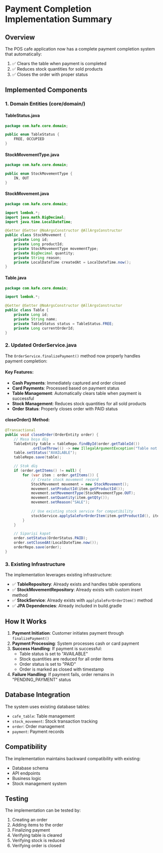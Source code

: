 # Payment Completion Implementation Summary

## Overview
The POS cafe application now has a complete payment completion system that automatically:
1. ✅ Clears the table when payment is completed
2. ✅ Reduces stock quantities for sold products
3. ✅ Closes the order with proper status

## Implemented Components

### 1. Domain Entities (core/domain/)

#### TableStatus.java
```java
package com.kafe.core.domain;

public enum TableStatus {
    FREE, OCCUPIED
}
```

#### StockMovementType.java
```java
package com.kafe.core.domain;

public enum StockMovementType {
    IN, OUT
}
```

#### StockMovement.java
```java
package com.kafe.core.domain;

import lombok.*;
import java.math.BigDecimal;
import java.time.LocalDateTime;

@Getter @Setter @NoArgsConstructor @AllArgsConstructor
public class StockMovement {
    private Long id;
    private Long productId;
    private StockMovementType movementType;
    private BigDecimal quantity;
    private String reason;
    private LocalDateTime createdAt = LocalDateTime.now();
}
```

#### Table.java
```java
package com.kafe.core.domain;

import lombok.*;

@Getter @Setter @NoArgsConstructor @AllArgsConstructor
public class Table {
    private Long id;
    private String name;
    private TableStatus status = TableStatus.FREE;
    private Long currentOrderId;
}
```

### 2. Updated OrderService.java

The `OrderService.finalizePayment()` method now properly handles payment completion:

#### Key Features:
- **Cash Payments**: Immediately captured and order closed
- **Card Payments**: Processed based on payment status
- **Table Management**: Automatically clears table when payment is successful
- **Stock Management**: Reduces stock quantities for all sold products
- **Order Status**: Properly closes order with PAID status

#### closeOrder() Method:
```java
@Transactional
public void closeOrder(OrderEntity order) {
    // Masa boşa düş
    TableEntity table = tableRepo.findById(order.getTableId())
            .orElseThrow(() -> new IllegalArgumentException("Table not found"));
    table.setStatus("AVAILABLE");
    tableRepo.save(table);

    // Stok düş
    if (order.getItems() != null) {
        for (var item : order.getItems()) {
            // Create stock movement record
            StockMovement movement = new StockMovement();
            movement.setProductId(item.getProductId());
            movement.setMovementType(StockMovementType.OUT);
            movement.setQuantity(item.getQty());
            movement.setReason("SALE");
            
            // Use existing stock service for compatibility
            stockService.applySaleForOrderItem(item.getProductId(), item.getQty(), order.getId());
        }
    }

    // Siparişi kapat
    order.setStatus(OrderStatus.PAID);
    order.setClosedAt(LocalDateTime.now());
    orderRepo.save(order);
}
```

### 3. Existing Infrastructure

The implementation leverages existing infrastructure:
- ✅ **TableRepository**: Already exists and handles table operations
- ✅ **StockMovementRepository**: Already exists with custom insert method
- ✅ **StockService**: Already exists with `applySaleForOrderItem()` method
- ✅ **JPA Dependencies**: Already included in build.gradle

## How It Works

1. **Payment Initiation**: Customer initiates payment through `finalizePayment()`
2. **Payment Processing**: System processes cash or card payment
3. **Success Handling**: If payment is successful:
   - Table status is set to "AVAILABLE"
   - Stock quantities are reduced for all order items
   - Order status is set to "PAID"
   - Order is marked as closed with timestamp
4. **Failure Handling**: If payment fails, order remains in "PENDING_PAYMENT" status

## Database Integration

The system uses existing database tables:
- `cafe_table`: Table management
- `stock_movement`: Stock transaction tracking
- `order`: Order management
- `payment`: Payment records

## Compatibility

The implementation maintains backward compatibility with existing:
- Database schema
- API endpoints
- Business logic
- Stock management system

## Testing

The implementation can be tested by:
1. Creating an order
2. Adding items to the order
3. Finalizing payment
4. Verifying table is cleared
5. Verifying stock is reduced
6. Verifying order is closed
